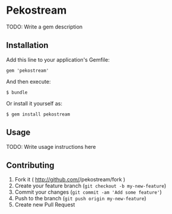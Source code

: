 # Pekostream

TODO: Write a gem description

## Installation

Add this line to your application's Gemfile:

    gem 'pekostream'

And then execute:

    $ bundle

Or install it yourself as:

    $ gem install pekostream

## Usage

TODO: Write usage instructions here

## Contributing

1. Fork it ( http://github.com/<my-github-username>/pekostream/fork )
2. Create your feature branch (`git checkout -b my-new-feature`)
3. Commit your changes (`git commit -am 'Add some feature'`)
4. Push to the branch (`git push origin my-new-feature`)
5. Create new Pull Request
